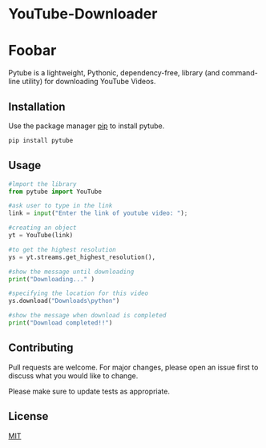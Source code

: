# YouTube-Downloader

# Foobar

Pytube is a lightweight, Pythonic, dependency-free, library (and command-line utility) for downloading YouTube Videos.

## Installation

Use the package manager [pip](https://pip.pypa.io/en/stable/) to install pytube.

```bash
pip install pytube
```

## Usage

```python
#lmport the library 
from pytube import YouTube 

#ask user to type in the link 
link = input("Enter the link of youtube video: "); 

#creating an object 
yt = YouTube(link) 

#to get the highest resolution 
ys = yt.streams.get_highest_resolution(), 

#show the message until downloading 
print("Downloading..." )

#specifying the location for this video 
ys.download("Downloads\python") 

#show the message when download is completed 
print("Download completed!!")
```

## Contributing
Pull requests are welcome. For major changes, please open an issue first to discuss what you would like to change.

Please make sure to update tests as appropriate.

## License
[MIT](https://choosealicense.com/licenses/mit/)
